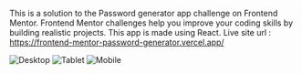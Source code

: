 This is a solution to the Password generator app challenge on Frontend Mentor. Frontend Mentor challenges help you improve your coding skills by building realistic projects.
This app is made using React.
Live site url : https://frontend-mentor-password-generator.vercel.app/


![Desktop](https://github.com/TepicDamjan/FRONTEND-MENTOR-Password-generator/assets/71563114/4af315d1-7799-485b-a31d-db7edf166865)
![Tablet](https://github.com/TepicDamjan/FRONTEND-MENTOR-Password-generator/assets/71563114/ce262a25-0b82-4889-8fd9-50e40c4be50b)
![Mobile](https://github.com/TepicDamjan/FRONTEND-MENTOR-Password-generator/assets/71563114/d1e4d29a-eb23-4370-8f65-0e38672a0333)

